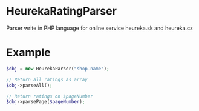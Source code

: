 HeurekaRatingParser
===================

Parser write in PHP language for online service heureka.sk and heureka.cz


Example
=======
``` php
$obj = new HeurekaParser("shop-name");

// Return all ratings as array
$obj->parseAll();

// Return ratings on $pageNumber
$obj->parsePage($pageNumber);
```

